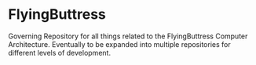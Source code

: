 # FlyingButtress
Governing  Repository for all things related to the FlyingButtress Computer Architecture. Eventually to be expanded into multiple repositories for different levels of development.
